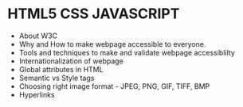 HTML5 CSS JAVASCRIPT
====================
  - About W3C
  - Why and How to make webpage accessible to everyone.
  - Tools and techniques to make and validate webpage accessiblilty
  - Internationalization of webpage
  - Global attributes in HTML
  - Semantic vs Style tags
  - Choosing right image format - JPEG, PNG, GIF, TIFF, BMP
  - Hyperlinks